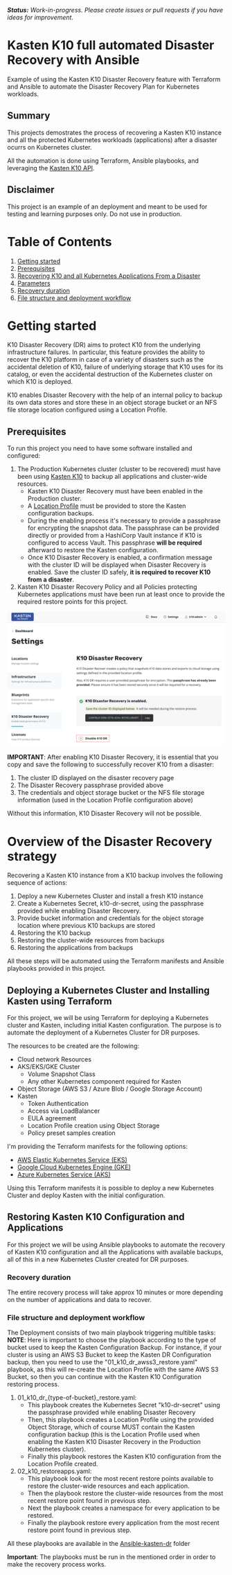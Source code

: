 ***Status:** Work-in-progress. Please create issues or pull requests if you have ideas for improvement.*

# **Kasten K10 full automated Disaster Recovery with Ansible**
Example of using the Kasten K10 Disaster Recovery feature with Terraform and Ansible to automate the Disaster Recovery Plan for Kubernetes workloads.

## Summary
This projects demostrates the process of recovering a Kasten K10 instance and all the protected Kubernetes workloads (applications) after a disaster ocurrs on Kubernetes cluster.  

All the automation is done using Terraform, Ansible playbooks, and leveraging the [Kasten K10 API](https://docs.kasten.io/latest/api/cli.html).

## Disclaimer
This project is an example of an deployment and meant to be used for testing and learning purposes only. Do not use in production. 


# Table of Contents

1. [Getting started](#Getting-started)
2. [Prerequisites](#Prerequisites)
3. [Recovering K10 and all Kubernetes Applications From a Disaster](#Recovering-K10-and-all-Kubernetes-Applications-From-a-Disaster)
4. [Parameters](#Parameters)
5. [Recovery duration](#Recovery-duration)
6. [File structure and deployment workflow](#File-structure-and-deployment-workflow)

# Getting started

K10 Disaster Recovery (DR) aims to protect K10 from the underlying infrastructure failures. In particular, this feature provides the ability to recover the K10 platform in case of a variety of disasters such as the accidental deletion of K10, failure of underlying storage that K10 uses for its catalog, or even the accidental destruction of the Kubernetes cluster on which K10 is deployed.

K10 enables Disaster Recovery with the help of an internal policy to backup its own data stores and store these in an object storage bucket or an NFS file storage location configured using a Location Profile.

## Prerequisites

To run this project you need to have some software installed and configured: 

1. The Production Kubernetes cluster (cluster to be recovered) must have been using [Kasten K10](https://docs.kasten.io/latest/install/index.html) to backup all applications and cluster-wide resources.
	- Kasten K10 Disaster Recovery must have been enabled in the Production cluster.
	- A [Location Profile](https://docs.kasten.io/latest/usage/configuration.html) must be provided to store the Kasten configuration backups.
	- During the enabling process it's necessary to provide a passphrase for encrypting the snapshot data. The passphrase can be provided directly or provided from a HashiCorp Vault instance if K10 is configured to access Vault.   This passphrase **will be required** afterward to restore the Kasten configuration.
	- Once K10 Disaster Recovery is enabled, a  confirmation message with the cluster ID will be displayed when Disaster Recovery is enabled. Save the cluster ID safely, **it is required to recover K10 from a disaster**.
1. Kasten K10 Disaster Recovery Policy and all Policies protecting Kubernetes applications must have been run at least once to provide the required restore points for this project.

![Kasten DR](./docs/kastendr.png)	
	
**IMPORTANT**: After enabling K10 Disaster Recovery, it is essential that you copy and save the following to successfully recover K10 from a disaster:
1. The cluster ID displayed on the disaster recovery page
1. The Disaster Recovery passphrase provided above
1. The credentials and object storage bucket or the NFS file storage information (used in the Location Profile configuration above)

Without this information, K10 Disaster Recovery will not be possible.

# Overview of the Disaster Recovery strategy
Recovering a Kasten K10 instance from a K10 backup involves the following sequence of actions:

1. Deploy a new Kubernetes Cluster and install a fresh K10 instance
1. Create a Kubernetes Secret, k10-dr-secret, using the passphrase provided while enabling Disaster Recovery.
1. Provide bucket information and credentials for the object storage location where previous K10 backups are stored
1. Restoring the K10 backup
1. Restoring the cluster-wide resources from backups
1. Restoring the applications from backups

All these steps will be automated using the Terraform manifests and Ansible playbooks provided in this project.


## Deploying a Kubernetes Cluster and Installing Kasten using Terraform
For this project, we will be using Terraform for deploying a Kubernetes cluster and Kasten, including initial Kasten configuration.  The purpose is to automate the deployment of a Kubernetes Cluster for DR purposes.

The resources to be created are the following:
* Cloud network Resources
* AKS/EKS/GKE Cluster
    - Volume Snapshot Class
	- Any other Kubernetes component required for Kasten
* Object Storage (AWS S3 / Azure Blob / Google Storage Account)
* Kasten
    - Token Authentication
    - Access via LoadBalancer
    - EULA agreement
    - Location Profile creation using Object Storage
    - Policy preset samples creation

I'm providing the Terraform manifests for the following options:
* [AWS Elastic Kubernetes Service (EKS)](./Terraform-awseks-kasten/README.md)
* [Google Cloud Kubernetes Engine (GKE)](./Terraform-gcgke-kasten/README.md)
* [Azure Kubernetes Service (AKS)](./Terraform-azureaks-kasten/README.md)

Using this Terraform manifests it is possible to deploy a new Kubernetes Cluster and deploy Kasten with the initial configuration.


## Restoring Kasten K10 Configuration and Applications
For this project we will be using Ansible playbooks to automate the recovery of Kasten K10 configuration and all the Applications with available backups, all of this in a new Kubernetes Cluster created for DR purposes.

### Recovery duration

The entire recovery process will take approx 10 minutes or more depending on the number of applications and data to recover. 

### File structure and deployment workflow

The Deployment consists of two main playbook triggering multible tasks:
**NOTE**: Here is important to choose the playbook according to the type of bucket used to keep the Kasten Configuration Backup.  For instance, if your cluster is using an AWS S3 Bucket to keep the Kasten DR Configuration backup, then you need to use the "01_k10_dr_awss3_restore.yaml" playbook, as this will re-create the Location Profile with the same AWS S3 Bucket, so then you can continue with the Kasten K10 Configuration restoring process.

1. 01_k10_dr_{type-of-bucket}_restore.yaml:
	- This playbook creates the  Kubernetes Secret "k10-dr-secret" using the passphrase provided while enabling Disaster Recovery
	- Then, this playbook creates a Location Profile using the provided Object Storage, which of course MUST contain the Kasten configuration backup (this is the Location Profile used when enabling the Kasten K10 Disaster Recovery in the Production Kubernetes cluster).  
	- Finally this playbook restores the Kasten K10 configuration from the Location Profile created.
1. 02_k10_restoreapps.yaml: 
	- This playbook look for the most recent restore points available to restore the cluster-wide resources and each application.
	- Then the playbook restore the cluster-wide resources from the most recent restore point found in previous step.
	- Next the playbook creates a namespace for every application to be restored.
	- Finally the playbook restore every application from the most recent restore point found in previous step.

All these playbooks are available in the [Ansible-kasten-dr](Ansible-kasten-dr/) folder


**Important**: The playbooks must be run in the mentioned order in order to make the recovery process works.

